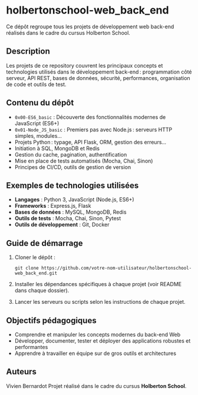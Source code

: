 # holbertonschool-web_back_end

Ce dépôt regroupe tous les projets de développement web back-end réalisés dans le cadre du cursus Holberton School.

## Description

Les projets de ce repository couvrent les principaux concepts et technologies utilisés dans le développement back-end : programmation côté serveur, API REST, bases de données, sécurité, performances, organisation de code et outils de test.

## Contenu du dépôt

- `0x00-ES6_basic` : Découverte des fonctionnalités modernes de JavaScript (ES6+)
- `0x01-Node_JS_basic` : Premiers pas avec Node.js : serveurs HTTP simples, modules...
- Projets Python : typage, API Flask, ORM, gestion des erreurs…
- Initiation à SQL, MongoDB et Redis
- Gestion du cache, pagination, authentification
- Mise en place de tests automatisés (Mocha, Chai, Sinon)
- Principes de CI/CD, outils de gestion de version

## Exemples de technologies utilisées

- **Langages** : Python 3, JavaScript (Node.js, ES6+)
- **Frameworks** : Express.js, Flask
- **Bases de données** : MySQL, MongoDB, Redis
- **Outils de tests** : Mocha, Chai, Sinon, Pytest
- **Outils de développement** : Git, Docker

## Guide de démarrage

1. Cloner le dépôt :
   ```
   git clone https://github.com/votre-nom-utilisateur/holbertonschool-web_back_end.git
   ```
2. Installer les dépendances spécifiques à chaque projet (voir README dans chaque dossier).

3. Lancer les serveurs ou scripts selon les instructions de chaque projet.

## Objectifs pédagogiques

- Comprendre et manipuler les concepts modernes du back-end Web
- Développer, documenter, tester et déployer des applications robustes et performantes
- Apprendre à travailler en équipe sur de gros outils et architectures

## Auteurs
Vivien Bernardot
Projet réalisé dans le cadre du cursus **Holberton School**.
